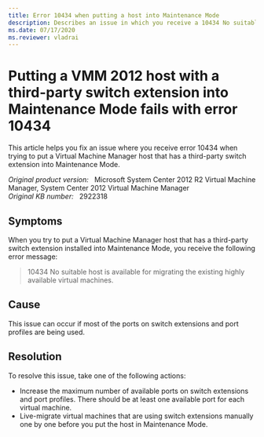 ```yaml
---
title: Error 10434 when putting a host into Maintenance Mode
description: Describes an issue in which you receive a 10434 No suitable host is available for migrating the existing highly available virtual machines error.
ms.date: 07/17/2020
ms.reviewer: vladrai
---
```

# Putting a VMM 2012 host with a third-party switch extension into Maintenance Mode fails with error 10434

This article helps you fix an issue where you receive error 10434 when trying to put a Virtual Machine Manager host that has a third-party switch extension into Maintenance Mode.

_Original product version:_ &nbsp; Microsoft System Center 2012 R2 Virtual Machine Manager, System Center 2012 Virtual Machine Manager  
_Original KB number:_ &nbsp; 2922318

## Symptoms

When you try to put a Virtual Machine Manager host that has a third-party switch extension installed into Maintenance Mode, you receive the following error message:

> 10434 No suitable host is available for migrating the existing highly available virtual machines.

## Cause

This issue can occur if most of the ports on switch extensions and port profiles are being used.

## Resolution

To resolve this issue, take one of the following actions:

- Increase the maximum number of available ports on switch extensions and port profiles. There should be at least one available port for each virtual machine.
- Live-migrate virtual machines that are using switch extensions manually one by one before you put the host in Maintenance Mode.
